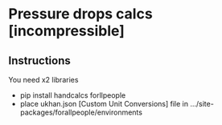 # Pressure drops calcs [incompressible]

## Instructions
You need x2 libraries
- pip install handcalcs forllpeople
- place ukhan.json [Custom Unit Conversions] file in .../site-packages/forallpeople/environments
